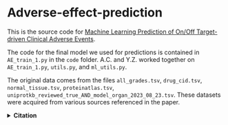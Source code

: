 # Adverse-effect-prediction

This is the source code for [Machine Learning Prediction of On/Off Target-driven Clinical Adverse Events](https://doi.org/10.1007/s11095-024-03742-x).

The code for the final model we used for predictions is contained in `AE_train_1.py` in the `code` folder.
A.C. and Y.Z. worked together on `AE_train_1.py`, `utils.py`, and `ml_utils.py`. 

The original data comes from the files `all_grades.tsv`, `drug_cid.tsv`, `normal_tissue.tsv`,
`proteinatlas.tsv`, `uniprotkb_reviewed_true_AND_model_organ_2023_08_23.tsv`. These
datasets were acquired from various sources referenced in the paper.


<details><summary><b>Citation</b></summary>

If you use this code or the models in your research, please cite the following paper:

```bibtex
@article{cao2024machine,
  title={Machine Learning Prediction of On/Off Target-driven Clinical Adverse Events},
  author={Cao, Albert and Zhang, Luchen and Bu, Yingzi and Sun, Duxin},
  journal={Pharmaceutical Research},
  volume={41},
  number={8},
  pages={1649--1658},
  year={2024},
  publisher={Springer}
}
```

